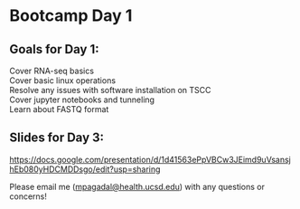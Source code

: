 # Bootcamp Day 1

## Goals for Day 1:
Cover RNA-seq basics<br>
Cover basic linux operations<br>
Resolve any issues with software installation on TSCC<br>
Cover jupyter notebooks and tunneling<br>
Learn about FASTQ format<br>

## Slides for Day 3:
https://docs.google.com/presentation/d/1d41563ePpVBCw3JEimd9uVsansjhEb080yHDCMDDsgo/edit?usp=sharing

Please email me (mpagadal@health.ucsd.edu) with any questions or concerns!


